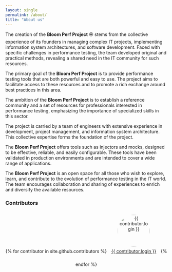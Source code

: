```yaml
---
layout: single
permalink: /about/
title: "About us"
---
```



The creation of the **Bloom Perf Project** :rosette: stems from the collective experience of its founders in managing complex IT
projects, implementing information system architectures, and software development. Faced with specific challenges in
performance testing, the team developed original and practical methods, revealing a shared need in the IT community
for such resources.


The primary goal of the **Bloom Perf Project** is to provide performance testing tools that are both powerful and easy to
use. The project aims to facilitate access to these resources and to promote a rich exchange around best practices in
this area.


The ambition of the **Bloom Perf Project** is to establish a reference community and a set of resources for professionals
interested in performance testing, emphasizing the importance of specialized skills in this sector.


The project is carried by a team of engineers with extensive experience in development, project management, and
information system architecture. This collective expertise forms the foundation of the project.


The **Bloom Perf Project** offers tools such as injectors and mocks, designed to be effective, reliable, and easily
configurable. These tools have been validated in production environments and are intended to cover a wide range of
applications.


The **Bloom Perf Project** is an open space for all those who wish to explore, learn, and contribute to the evolution of
performance testing in the IT world. The team encourages collaboration and sharing of experiences to enrich and
diversify the available resources.

### Contributors

<div style="text-align: center;">
  {% for contributor in site.github.contributors %}
    <div style="display: inline-block; text-align: center; margin: 10px;">
      <a href="{{ contributor.html_url }}">
        <img src="{{ contributor.avatar_url }}" alt="{{ contributor.login }}" style="width: 100px; height: 100px; border-radius: 50%;" />
        <p style="margin-top: 5px; text-align: center;"><a href="{{ contributor.html_url }}">{{ contributor.login }}</a></p>
      </a>
    </div>
  {% endfor %}
</div>